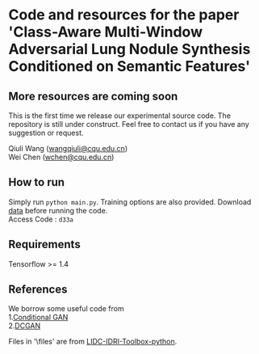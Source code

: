 # Code and resources for the paper 'Class-Aware Multi-Window Adversarial Lung Nodule Synthesis Conditioned on Semantic Features'

## More resources are coming soon

This is the first time we release our experimental source code. The repository is still under construct. Feel free to contact us if you have any suggestion or request.

Qiuli Wang (wangqiuli@cqu.edu.cn)  
Wei Chen (wchen@cqu.edu.cn)

## How to run

Simply run `python main.py`. Training options are also provided. Download [data](https://pan.baidu.com/s/1ftaMiFiB1MH0cJA5g-1QDg) before running the code.  
Access Code : `d33a`

## Requirements

Tensorflow >= 1.4

## References

We borrow some useful code from  
1.[Conditional GAN](https://github.com/zhangqianhui/Conditional-GAN)  
2.[DCGAN](https://github.com/carpedm20/DCGAN-tensorflow)

Files in '\files' are from [LIDC-IDRI-Toolbox-python](https://github.com/qiuliwang/LIDC-IDRI-Toolbox-python).  
